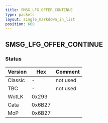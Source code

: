 ```yaml
---
title: SMSG_LFG_OFFER_CONTINUE
type: packets
layout: single_markdown_in_list
position: 660
---
```


## SMSG_LFG_OFFER_CONTINUE

### Status

Version    | Hex        | Comment
---------- | ---------- | ---------- 
Classic    | -          | not used
TBC        | -          | not used
WotLK      | 0x293      | 
Cata       | 0x6B27     | 
MoP        | 0x6B27     | 